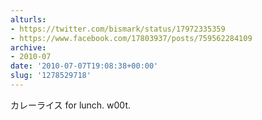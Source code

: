 ```yaml
---
alturls:
- https://twitter.com/bismark/status/17972335359
- https://www.facebook.com/17803937/posts/759562284109
archive:
- 2010-07
date: '2010-07-07T19:08:38+00:00'
slug: '1278529718'
---
```


カレーライス for lunch. w00t.

